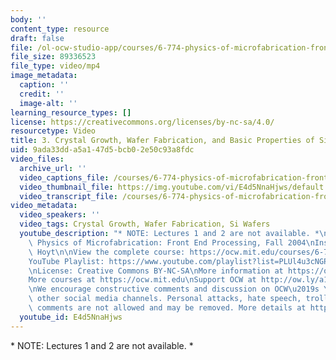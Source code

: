 ```yaml
---
body: ''
content_type: resource
draft: false
file: /ol-ocw-studio-app/courses/6-774-physics-of-microfabrication-front-end-processing-fall-2004/mit6_774f04_lec03_360p_16_9.mp4
file_size: 89336523
file_type: video/mp4
image_metadata:
  caption: ''
  credit: ''
  image-alt: ''
learning_resource_types: []
license: https://creativecommons.org/licenses/by-nc-sa/4.0/
resourcetype: Video
title: 3. Crystal Growth, Wafer Fabrication, and Basic Properties of Si Wafers (cont.)
uid: 9ada33dd-a5a1-47d5-bcb0-2e50c93a8fdc
video_files:
  archive_url: ''
  video_captions_file: /courses/6-774-physics-of-microfabrication-front-end-processing-fall-2004/1UZDDnSdWM2wA4gSVtvaSIpAOuRuicApy_transcript.webvtt
  video_thumbnail_file: https://img.youtube.com/vi/E4d5NnaHjws/default.jpg
  video_transcript_file: /courses/6-774-physics-of-microfabrication-front-end-processing-fall-2004/1UZDDnSdWM2wA4gSVtvaSIpAOuRuicApy_transcript.pdf
video_metadata:
  video_speakers: ''
  video_tags: Crystal Growth, Wafer Fabrication, Si Wafers
  youtube_description: "* NOTE: Lectures 1 and 2 are not available. *\n\nMIT 6.774\
    \ Physics of Microfabrication: Front End Processing, Fall 2004\nInstructor: Judy\
    \ Hoyt\n\nView the complete course: https://ocw.mit.edu/courses/6-774-physics-of-microfabrication-front-end-processing-fall-2004/\n\
    YouTube Playlist: https://www.youtube.com/playlist?list=PLUl4u3cNGP61IMhYaHL_x-RzNUIDJD9XK\n\
    \nLicense: Creative Commons BY-NC-SA\nMore information at https://ocw.mit.edu/terms\n\
    More courses at https://ocw.mit.edu\nSupport OCW at http://ow.ly/a1If50zVRlQ\n\
    \nWe encourage constructive comments and discussion on OCW\u2019s YouTube and\
    \ other social media channels. Personal attacks, hate speech, trolling, and inappropriate\
    \ comments are not allowed and may be removed. More details at https://ocw.mit.edu/comments."
  youtube_id: E4d5NnaHjws
---
```

\* NOTE: Lectures 1 and 2 are not available. \*
